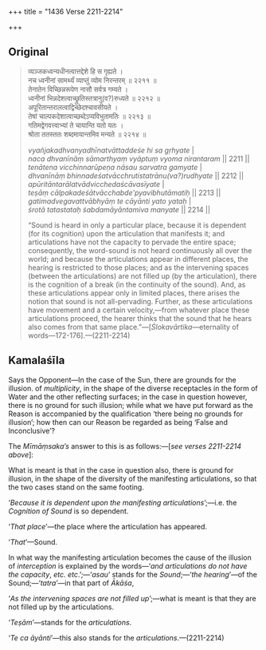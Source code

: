 +++
title = "1436 Verse 2211-2214"

+++
## Original 
>
> व्यञ्जकध्वन्यधीनत्वात्तद्देशे हि स गृह्यते ।  
> नच ध्वनीनां सामर्थ्यं व्याप्तुं व्योम निरन्तरम् ॥ २२११ ॥  
> तेनातेन विच्छिन्नरूपेण नासौ सर्वत्र गम्यते ।  
> ध्वनीनां भिन्नदेशत्वाच्छ्रुतिस्तत्रानु(व?)रुध्यते ॥ २२१२ ॥  
> अपूरितान्तरालत्वाद्विच्छेदश्चावसीयते ।  
> तेषां चाल्पकदेशात्वाच्छब्देऽप्यविभुतामतिः ॥ २२१३ ॥  
> गतिमद्वेगवत्त्वाभ्यां ते चायान्ति यतो यतः ।  
> श्रोता ततस्ततः शब्दमायान्तमिव मन्यते ॥ २२१४ ॥ 
>
> *vyañjakadhvanyadhīnatvāttaddeśe hi sa gṛhyate* \|  
> *naca dhvanīnāṃ sāmarthyaṃ vyāptuṃ vyoma nirantaram* \|\| 2211 \|\|  
> *tenātena vicchinnarūpeṇa nāsau sarvatra gamyate* \|  
> *dhvanīnāṃ bhinnadeśatvācchrutistatrānu(va?)rudhyate* \|\| 2212 \|\|  
> *apūritāntarālatvādvicchedaścāvasīyate* \|  
> *teṣāṃ cālpakadeśātvācchabde'pyavibhutāmatiḥ* \|\| 2213 \|\|  
> *gatimadvegavattvābhyāṃ te cāyānti yato yataḥ* \|  
> *śrotā tatastataḥ śabdamāyāntamiva manyate* \|\| 2214 \|\| 
>
> “Sound is heard in only a particular place, because it is dependent (for its cognition) upon the articulation that manifests it; and articulations have not the capacity to pervade the entire space; consequently, the word-sound is not heard continuously all over the world; and because the articulations appear in different places, the hearing is restricted to those places; and as the intervening spaces (between the articulations) are not filled up (by the articulation), there is the cognition of a break (in the continuity of the sound). And, as these articulations appear only in limited places, there arises the notion that sound is not all-pervading. Further, as these articulations have movement and a certain velocity,—from whatever place these articulations proceed, the hearer thinks that the sound that he hears also comes from that same place.”—[*Ślokavārtika*—eternality of words—172-176].—(2211-2214)



## Kamalaśīla

Says the Opponent—In the case of the Sun, there are grounds for the illusion. of *multiplicity*, in the shape of the diverse receptacles in the form of Water and the other reflecting surfaces; in the case in question however, there is no ground for such illusion; while what we have put forward as the Reason is accompanied by the qualification ‘there being no grounds for illusion’; how then can our Reason be regarded as being ‘False and Inconclusive’?

The *Mīmāṃsaka’s* answer to this is as follows:—[*see verses 2211-2214 above*]:

What is meant is that in the case in question also, there is ground for illusion, in the shape of the diversity of the manifesting articulations, so that the two cases stand on the same footing.

‘*Because it is dependent upon the manifesting articulations*’;—i.e. the *Cognition of Sound* is so dependent.

‘*That place*’—the place where the articulation has appeared.

‘*That*’—Sound.

In what way the manifesting articulation becomes the cause of the illusion of *interception* is explained by the words—‘*and articulations do not have the capacity*, *etc. etc*.’;—‘*asau*’ stands for the *Sound*;—‘*the hearing*’—of the Sound;—‘*tatra*’—in that part of *Ākāśa*,

‘*As the intervening spaces are not filled up*’;—what is meant is that they are not filled up by the articulations.

‘*Teṣām*’—stands for the *articulations*.

‘*Te ca āyānti*’—this also stands for the *articulations*.—(2211-2214)


